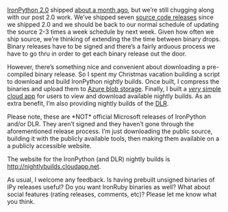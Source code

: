 [IronPython
2.0](http://www.codeplex.com/IronPython/Release/ProjectReleases.aspx?ReleaseId=8365)
shipped [about a month
ago](http://devhawk.net/2008/12/10/ipy-rtw-ftw/), but we’re still
chugging along with our post 2.0 work. We’ve shipped seven [source code
releases](http://www.codeplex.com/IronPython/SourceControl/ListDownloadableCommits.aspx)
since we shipped 2.0 and we should be back to our normal schedule of
updating the source 2-3 times a week schedule by next week. Given how
often we ship source, we’re thinking of extending the the time between
binary drops. Binary releases have to be signed and there’s a fairly
arduous process we have to go thru in order to get each binary release
out the door.

However, there’s something nice and convenient about downloading a
pre-compiled binary release. So I spent my Christmas vacation building a
script to download and build IronPython nightly builds. Once built, I
compress the binaries and upload them to [Azure blob
storage](http://msdn.microsoft.com/en-us/library/dd135733.aspx).
Finally, I built a [*very* simple cloud
app](http://nightlybuilds.cloudapp.net/) for users to view and download
available nightly builds. As an extra benefit, I’m also providing
nightly builds of the [DLR](http://codeplex.com/dlr).

Please note, these are \*NOT\* official Microsoft releases of IronPython
and/or DLR. They aren’t signed and they haven’t gone through the
aforementioned release process. I’m just downloading the public source,
building it with the publicly available tools, then making them
available on a a publicly accessible website.

The website for the IronPython (and DLR) nightly builds is
<http://nightlybuilds.cloudapp.net>.

As usual, I welcome any feedback. Is having prebuilt unsigned binaries
of IPy releases useful? Do you want IronRuby binaries as well? What
about social features (rating releases, comments, etc)? Please let me
know what you think.
